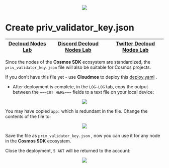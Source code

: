 <p align="center"><img src="https://user-images.githubusercontent.com/23629420/219872517-2adc32b1-5f64-4d48-9a81-1e2ef6b01a53.png"</p>

# Create priv_validator_key.json

<div align="center">
  
|[Decloud Nodes Lab](https://declab.pro)|[Discord Decloud Nodes Lab](https://discord.gg/eDKdvjfUAS)|[Twitter Decloud Nodes Lab](https://twitter.com/NodesLab)|
|:--:|:--:|:--:|

</div>

Since the nodes of the **Cosmos SDK** ecosystem are standardized, the `priv_validator_key.json` file will also be suitable for Cosmos projects.

If you don't have this file yet - use **Cloudmos** to deploy this [deploy.yaml](https://github.com/DecloudNodesLab/Projects/blob/main/CosmosSDK/get_validator_key.yaml) .

- After deployment is complete, in the `LOG-LOG` tab, copy the output between the `===CUT HERE===` fields to a text file on your local device:

<p align="center"><img src="https://user-images.githubusercontent.com/23629420/187510333-291e1df8-85dc-492f-8a0a-36000354d857.png"</p>

You may have copied `app:` which is redundant in the file. Change the contents of the file to:

<p align="center"><img src="https://user-images.githubusercontent.com/23629420/187510935-d52ba819-e3f7-4711-846f-fdd2d16faf84.png"</p>

Save the file as `priv_validator_key.json` , now you can use it for any node in the **Cosmos SDK** ecosystem.

Close the deployment, `5 AKT` will be returned to the account:

<p align="center"><img src="https://user-images.githubusercontent.com/23629420/187511436-c7628eb1-68d2-4018-891b-cf8ca11ebbed.png"</p>
